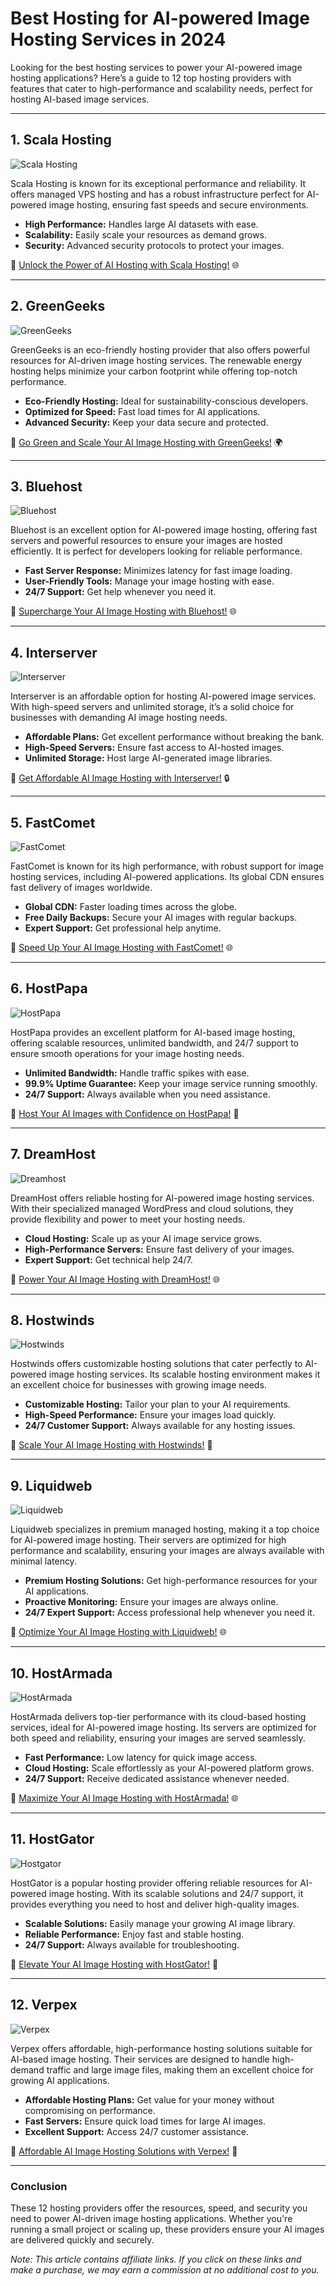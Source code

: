 # Best Hosting for AI-powered Image Hosting Services in 2024

Looking for the best hosting services to power your AI-powered image hosting applications? Here’s a guide to 12 top hosting providers with features that cater to high-performance and scalability needs, perfect for hosting AI-based image services.

---

## 1. Scala Hosting

![Scala Hosting](https://i.imgur.com/uJ5JIK3.png "Scala Web Hosting")

Scala Hosting is known for its exceptional performance and reliability. It offers managed VPS hosting and has a robust infrastructure perfect for AI-powered image hosting, ensuring fast speeds and secure environments.

- **High Performance:** Handles large AI datasets with ease.
- **Scalability:** Easily scale your resources as demand grows.
- **Security:** Advanced security protocols to protect your images.

🚀 [Unlock the Power of AI Hosting with Scala Hosting!](https://snipitx.com/scala-jy) 🌐

---

## 2. GreenGeeks

![GreenGeeks](https://i.imgur.com/eEwuntu.jpg "GreenGeeks Hosting")

GreenGeeks is an eco-friendly hosting provider that also offers powerful resources for AI-driven image hosting services. The renewable energy hosting helps minimize your carbon footprint while offering top-notch performance.

- **Eco-Friendly Hosting:** Ideal for sustainability-conscious developers.
- **Optimized for Speed:** Fast load times for AI applications.
- **Advanced Security:** Keep your data secure and protected.

🌿 [Go Green and Scale Your AI Image Hosting with GreenGeeks!](https://snipitx.com/greengeeks-jy) 🌍

---

## 3. Bluehost

![Bluehost](https://i.imgur.com/PasFF9E.jpeg "Bluehost Hosting")

Bluehost is an excellent option for AI-powered image hosting, offering fast servers and powerful resources to ensure your images are hosted efficiently. It is perfect for developers looking for reliable performance.

- **Fast Server Response:** Minimizes latency for fast image loading.
- **User-Friendly Tools:** Manage your image hosting with ease.
- **24/7 Support:** Get help whenever you need it.

🚀 [Supercharge Your AI Image Hosting with Bluehost!](https://snipitx.com/bluehost-jy) 🌐

---

## 4. Interserver

![Interserver](https://i.imgur.com/OM5dOEW.jpeg "Interserver Hosting")

Interserver is an affordable option for hosting AI-powered image services. With high-speed servers and unlimited storage, it’s a solid choice for businesses with demanding AI image hosting needs.

- **Affordable Plans:** Get excellent performance without breaking the bank.
- **High-Speed Servers:** Ensure fast access to AI-hosted images.
- **Unlimited Storage:** Host large AI-generated image libraries.

💸 [Get Affordable AI Image Hosting with Interserver!](https://snipitx.com/interserver-jy) 🔒

---

## 5. FastComet

![FastComet](https://i.imgur.com/7qgXuWp.png "FastComet Hosting")

FastComet is known for its high performance, with robust support for image hosting services, including AI-powered applications. Its global CDN ensures fast delivery of images worldwide.

- **Global CDN:** Faster loading times across the globe.
- **Free Daily Backups:** Secure your AI images with regular backups.
- **Expert Support:** Get professional help anytime.

🚀 [Speed Up Your AI Image Hosting with FastComet!](https://snipitx.com/fastcomet-jy) 🌐

---

## 6. HostPapa

![HostPapa](https://i.imgur.com/ouDTkvl.jpeg "HostPapa Hosting")

HostPapa provides an excellent platform for AI-based image hosting, offering scalable resources, unlimited bandwidth, and 24/7 support to ensure smooth operations for your image hosting needs.

- **Unlimited Bandwidth:** Handle traffic spikes with ease.
- **99.9% Uptime Guarantee:** Keep your image service running smoothly.
- **24/7 Support:** Always available when you need assistance.

🌟 [Host Your AI Images with Confidence on HostPapa!](https://snipitx.com/hostpapa-jy) 🚀

---

## 7. DreamHost

![Dreamhost](https://i.imgur.com/rXIg8ip.jpeg "Dreamhost Hosting")

DreamHost offers reliable hosting for AI-powered image hosting services. With their specialized managed WordPress and cloud solutions, they provide flexibility and power to meet your hosting needs.

- **Cloud Hosting:** Scale up as your AI image service grows.
- **High-Performance Servers:** Ensure fast delivery of your images.
- **Expert Support:** Get technical help 24/7.

🚀 [Power Your AI Image Hosting with DreamHost!](https://snipitx.com/dreamhost-jy) 🌐

---

## 8. Hostwinds

![Hostwinds](https://i.imgur.com/53aSNXx.jpeg "Hostwinds Hosting")

Hostwinds offers customizable hosting solutions that cater perfectly to AI-powered image hosting services. Its scalable hosting environment makes it an excellent choice for businesses with growing image needs.

- **Customizable Hosting:** Tailor your plan to your AI requirements.
- **High-Speed Performance:** Ensure your images load quickly.
- **24/7 Customer Support:** Always available for any hosting issues.

🌟 [Scale Your AI Image Hosting with Hostwinds!](https://snipitx.com/hostwinds-jy) 🚀

---

## 9. Liquidweb

![Liquidweb](https://i.imgur.com/4IvT9SC.jpeg "Liquidweb Hosting")

Liquidweb specializes in premium managed hosting, making it a top choice for AI-powered image hosting. Their servers are optimized for high performance and scalability, ensuring your images are always available with minimal latency.

- **Premium Hosting Solutions:** Get high-performance resources for your AI applications.
- **Proactive Monitoring:** Ensure your images are always online.
- **24/7 Expert Support:** Access professional help whenever you need it.

🚀 [Optimize Your AI Image Hosting with Liquidweb!](https://snipitx.com/liquidweb-jy) 🌐

---

## 10. HostArmada

![HostArmada](https://i.imgur.com/KFbdf3o.jpeg "HostArmada Hosting")

HostArmada delivers top-tier performance with its cloud-based hosting services, ideal for AI-powered image hosting. Its servers are optimized for both speed and reliability, ensuring your images are served seamlessly.

- **Fast Performance:** Low latency for quick image access.
- **Cloud Hosting:** Scale effortlessly as your AI-powered platform grows.
- **24/7 Support:** Receive dedicated assistance whenever needed.

🚀 [Maximize Your AI Image Hosting with HostArmada!](https://snipitx.com/hostarmada-jy) 🌐

---

## 11. HostGator

![Hostgator](https://i.imgur.com/BcVkH57.jpeg "Hostgator Hosting")

HostGator is a popular hosting provider offering reliable resources for AI-powered image hosting. With its scalable solutions and 24/7 support, it provides everything you need to host and deliver high-quality images.

- **Scalable Solutions:** Easily manage your growing AI image library.
- **Reliable Performance:** Enjoy fast and stable hosting.
- **24/7 Support:** Always available for troubleshooting.

🌟 [Elevate Your AI Image Hosting with HostGator!](https://snipitx.com/hostgator-jy) 🚀

---

## 12. Verpex

![Verpex](https://i.imgur.com/6x5LhiS.jpeg "Verpex Hosting")

Verpex offers affordable, high-performance hosting solutions suitable for AI-based image hosting. Their services are designed to handle high-demand traffic and large image files, making them an excellent choice for growing AI applications.

- **Affordable Hosting Plans:** Get value for your money without compromising on performance.
- **Fast Servers:** Ensure quick load times for large AI images.
- **Excellent Support:** Access 24/7 customer assistance.

💸 [Affordable AI Image Hosting Solutions with Verpex!](https://snipitx.com/verpex-jy) 🚀

---

### Conclusion

These 12 hosting providers offer the resources, speed, and security you need to power AI-driven image hosting applications. Whether you're running a small project or scaling up, these providers ensure your AI images are delivered quickly and securely.

*Note: This article contains affiliate links. If you click on these links and make a purchase, we may earn a commission at no additional cost to you.*
